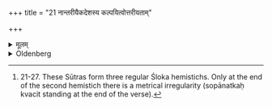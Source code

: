 +++
title = "21 नान्तरीयैकदेशस्य कल्पयित्वोत्तरीयताम्"

+++

<details><summary>मूलम्</summary>

नान्तरीयैकदेशस्य कल्पयित्वोत्तरीयताम् २१
</details>

<details><summary>Oldenberg</summary>

21. [^5]  Nor wearing a part of his under garment as if it were an upper garment,


[^5]:  21-27. These Sūtras form three regular Śloka hemistichs. Only at the end of the second hemistich there is a metrical irregularity (sopānatkaḥ kvacit standing at the end of the verse).
</details>

